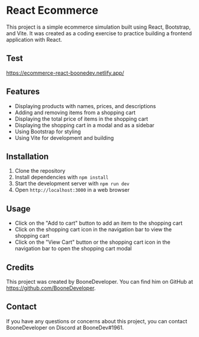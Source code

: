# React Ecommerce

This project is a simple ecommerce simulation built using React, Bootstrap, and Vite. It was created as a coding exercise to practice building a frontend application with React.

## Test

https://ecommerce-react-boonedev.netlify.app/

## Features

- Displaying products with names, prices, and descriptions
- Adding and removing items from a shopping cart
- Displaying the total price of items in the shopping cart
- Displaying the shopping cart in a modal and as a sidebar
- Using Bootstrap for styling
- Using Vite for development and building

## Installation

1. Clone the repository
2. Install dependencies with `npm install`
3. Start the development server with `npm run dev`
4. Open `http://localhost:3000` in a web browser

## Usage

- Click on the "Add to cart" button to add an item to the shopping cart
- Click on the shopping cart icon in the navigation bar to view the shopping cart
- Click on the "View Cart" button or the shopping cart icon in the navigation bar to open the shopping cart modal

## Credits

This project was created by BooneDeveloper. You can find him on GitHub at https://github.com/BooneDeveloper.

## Contact

If you have any questions or concerns about this project, you can contact BooneDeveloper on Discord at BooneDev#1961.
